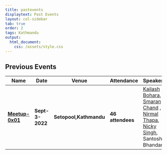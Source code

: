 ```yaml
---
title: pastevents
displaytext: Past Events
layout: col-sidebar
tab: true
order: 2
tags: Kathmandu
output:
  html_document:
    css: /assets/style.css
---
```


## Previous Events

| Name | Date | Venue | Attendance | Speakers |
| ---- | ---- | -------- | ---------- |------ |
| [**Meetup-0x01**](https://www.facebook.com/owasp.kathmandu/photos/pcb.121095887357875/121092737358190/)  | **Sept-3-2022** | **Setopool,Kathmandu** | **46 attendees**| [Kailash Bohara](https://github.com/OWASP/www-chapter-kathmandu/blob/main/assets/slides/Meetup-0x01/Kailash%20Bohara%20-%20Present%20and%20future%20of%20infosec%20in%20Nepal.pdf),   [Smaran Chand](https://github.com/OWASP/www-chapter-kathmandu/blob/main/assets/slides/Meetup-0x01/Smaran_Chand_ATO_By_Chaining_Multiple_Vulnerabilities.pptx)  , [Nirmal Thapa](https://github.com/OWASP/www-chapter-kathmandu/blob/main/assets/slides/Meetup-0x01/Nirmal_Thapa_Recon_Like_A_Pro.pptx), [Nicky Singh](https://github.com/OWASP/www-chapter-kathmandu/blob/main/assets/slides/Meetup-0x01/Nicky%20Singh%20-Tools%20For%20Web%20Security%20Testing.pptx), Santosh Bhandari |
